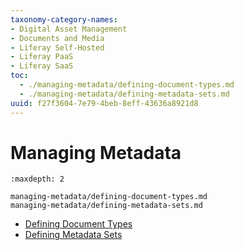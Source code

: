 ```yaml
---
taxonomy-category-names:
- Digital Asset Management
- Documents and Media
- Liferay Self-Hosted
- Liferay PaaS
- Liferay SaaS
toc:
  - ./managing-metadata/defining-document-types.md
  - ./managing-metadata/defining-metadata-sets.md
uuid: f27f3604-7e79-4beb-8eff-43636a8921d8
---
```

# Managing Metadata

```{toctree}
:maxdepth: 2

managing-metadata/defining-document-types.md
managing-metadata/defining-metadata-sets.md
```

- [Defining Document Types](./managing-metadata/defining-document-types.md)
- [Defining Metadata Sets](./managing-metadata/defining-metadata-sets.md)
